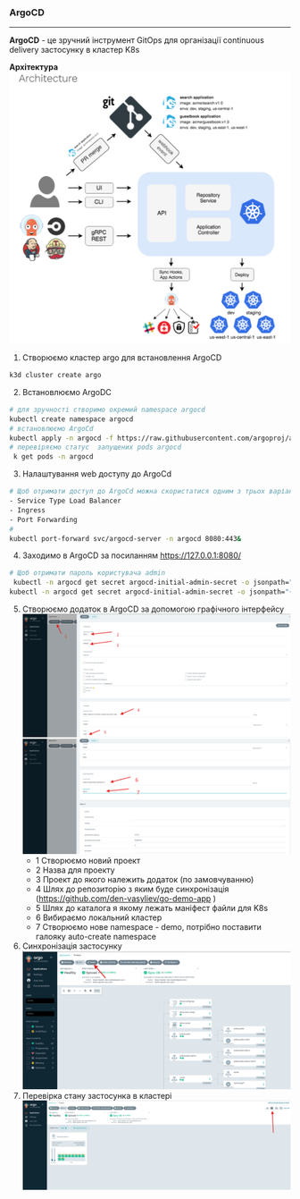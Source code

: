 ### ArgoCD
-------
**ArgoCD** - це зручний інструмент GitOps для організації continuous delivery застосунку в кластер K8s

**Архітектура**
![ArgoDC](https://github.com/vshpelyk/4.4.AsciiArtify/blob/main/doc/argocd_arch.png)

1. Створюємо кластер argo для встановлення ArgoCD
```sh
k3d cluster create argo
```
2. Встановлюємо ArgoDC
```sh
# для зручності створимо окремий namespace argocd
kubectl create namespace argocd
# встановлюємо ArgoCd
kubectl apply -n argocd -f https://raw.githubusercontent.com/argoproj/argo-cd/stable/manifests/install.yaml
# перевіряємо статус  запущених pods argocd
 k get pods -n argocd
 ```
3. Налаштування web доступу до ArgoCd
```sh
# Щоб отримати доступ до ArgoCd можна скористатися одним з трьох варіантів 
- Service Type Load Balancer
- Ingress
- Port Forwarding
# 
kubectl port-forward svc/argocd-server -n argocd 8080:443&

```
4. Заходимо в ArgoCD за посиланням https://127.0.0.1:8080/
```sh
# Щоб отримати пароль користувача admin
 kubectl -n argocd get secret argocd-initial-admin-secret -o jsonpath="{.data.password}"
kubectl -n argocd get secret argocd-initial-admin-secret -o jsonpath="{.data.password}"|base64 -d;echo  
```
5. Створюємо додаток в ArgoCD за допомогою графічного інтерфейсу
![ArgoDC](https://github.com/vshpelyk/4.4.AsciiArtify/blob/main/doc/create-argocd.png)
![ArgoDC](https://github.com/vshpelyk/4.4.AsciiArtify/blob/main/doc/create-argocd2.png)
   - 1 Створюємо новий проект
   - 2 Назва для проекту
   - 3 Проект до якого належить додаток (по замовчуванню)
   - 4 Шлях до репозиторію з яким буде синхронізація (https://github.com/den-vasyliev/go-demo-app )
   - 5 Шлях до каталога я якому лежать маніфест файли для K8s
   - 6 Вибираємо локальний кластер
   - 7 Створюємо нове namespace - demo, потрібно поставити галояку auto-create namespace
1. Синхронізація застосунку
   ![ArgoDC](https://github.com/vshpelyk/4.4.AsciiArtify/blob/main/doc/create-argocd3.png)
2. Перевірка стану застосунка в кластері
![ArgoDC](https://github.com/vshpelyk/4.4.AsciiArtify/blob/main/doc/create-argocd4.png)